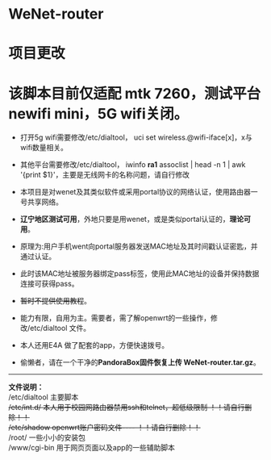 # WeNet-router
# 项目更改
# 该脚本目前仅适配 mtk 7260，测试平台newifi mini，5G wifi关闭。
  
- 打开5g wifi需要修改/etc/dialtool，
        uci set wireless.@wifi-iface[x]，x与wifi数量相关。
- 其他平台需要修改/etc/dialtool，
        iwinfo **ra1** assoclist | head -n 1 | awk '{print $1}'，主要是无线网卡的名称问题，请自行修改
  
- 本项目是对wenet及其类似软件或采用portal协议的网络认证，使用路由器一号共享网络。  
- **辽宁地区测试可用**，外地只要是用wenet，或是类似portal认证的，**理论可用**。  
- 原理为:用户手机went向portal服务器发送MAC地址及其时间戳认证密匙，并通过认证。
- 此时该MAC地址被服务器绑定pass标签，使用此MAC地址的设备并保持数据连接可获得pass。
- ~~暂时不提供使用教程~~。
- 能力有限，自用为主。需要者，需了解openwrt的一些操作，修改/etc/dialtool 文件。
- 本人还用E4A 做了配套的app，方便快速拨号。  
- 偷懒者，请在一个干净的**PandoraBox固件恢复上传 WeNet-router.tar.gz**。 
- -------------------------------------------------------------------------------  
**文件说明：**  
/etc/dialtool 主要脚本  
~~/etc/int.d/   本人用于校园网路由器禁用ssh和telnet，超低级限制   ！！请自行删除！！~~  
~~/etc/shadow   openwrt账户密码文件----  ！！请自行删除！！~~  
/root/        一些小小的安装包  
/www/cgi-bin 用于网页页面以及app的一些辅助脚本
          

